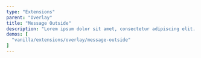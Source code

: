 ```yaml
---
type: "Extensions"
parent: "Overlay"
title: "Message Outside"
description: "Lorem ipsum dolor sit amet, consectetur adipiscing elit. Nunc tempus laoreet leo sit amet iaculis."
demos: [
  "vanilla/extensions/overlay/message-outside"
]
---
```

